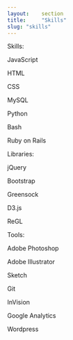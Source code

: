 ```yaml
---
layout:    section
title:     "Skills"
slug: "skills"
---
```

<div class="Skills">
    <p>
        <div class="skill-item skill-category">
            <p>Skills:</p>
        </div>
        <div class="skill-item">
            <p>JavaScript</p>
        </div>
        <div class="skill-item">
            <p>HTML</p>
        </div>
        <div class="skill-item">
            <p>CSS</p>
        </div>
        <div class="skill-item">
            <p>MySQL</p>
        </div>
        <div class="skill-item">
            <p>Python</p>
        </div>
        <div class="skill-item">
            <p>Bash</p>
        </div>
        <div class="skill-item">
            <p>Ruby on Rails</p>
        </div>
    </p>
    <p>
        <div class="skill-item skill-category">
            <p>Libraries:</p>
        </div>
        <div class="skill-item">
            <p>jQuery</p>
        </div>
        <div class="skill-item">
            <p>Bootstrap</p>
        </div>
        <div class="skill-item">
            <p>Greensock</p>
        </div>
        <div class="skill-item">
            <p>D3.js</p>
        </div>
        <div class="skill-item">
            <p>ReGL</p>
        </div>
    </p>
    <p>
        <div class="skill-item skill-category">
            <p>Tools:</p>
        </div>
        <div class="skill-item">
            <p>Adobe Photoshop</p>
        </div>
        <div class="skill-item">
            <p>Adobe Illustrator</p>
        </div>
        <div class="skill-item">
            <p>Sketch</p>
        </div>
        <div class="skill-item">
            <p>Git</p>
        </div>
        <div class="skill-item">
            <p>InVision</p>
        </div>
        <div class="skill-item">
            <p>Google Analytics</p>
        </div>
        <div class="skill-item">
            <p>Wordpress</p>
        </div>
    </p>
    <!-- <div class="skills-grid no-bullets">
        <div>
            <h4>Libraries</h4>
            <ul>
                <li><span>jQuery</span></li>
                <li><span>Bootstrap</span></li>
                <li><span>Greensock</span></li>
                <li><span>D3.js</span></li>
                <li><span>ReGL</span></li>
            </ul>
        </div>
        <div>
            <h4>Tools</h4>
            <ul>
                <li><span>Adobe Photoshop</span></li>
                <li><span>Adobe Illustrator</span></li>
                <li><span>Sketch</span></li>
                <li><span>InVision</span></li>
                <li><span>Google Analytics</span></li>
                <li><span>Wordpress</span></li>
            </ul>
        </div>
    </div> -->
</div>
